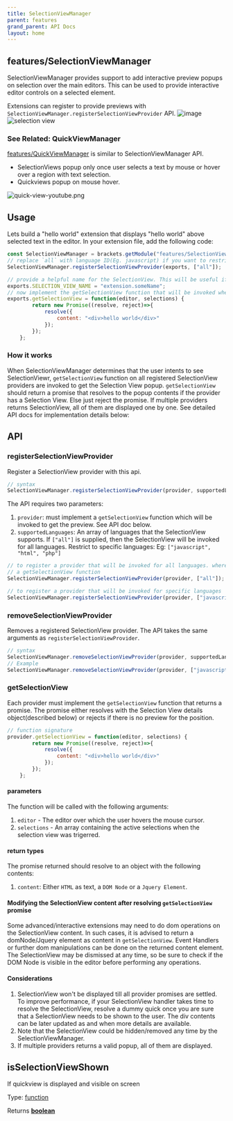```yaml
---
title: SelectionViewManager
parent: features
grand_parent: API Docs
layout: home
---
```

<!-- Generated by documentation.js. Update this documentation by updating the source code. -->

## features/SelectionViewManager

SelectionViewManager provides support to add interactive preview popups on selection over the main editors.
This can be used to provide interactive editor controls on a selected element.

Extensions can register to provide previews with `SelectionViewManager.registerSelectionViewProvider` API.
![image][1]
![selection view][2]

### See Related: QuickViewManager

[features/QuickViewManager][3] is similar to
SelectionViewManager API.

*   SelectionViews popup only once user selects a text by mouse or hover over a region with text selection.
*   Quickviews popup on mouse hover.

![quick-view-youtube.png][4]

## Usage

Lets build a "hello world" extension that displays "hello world" above selected text in the editor.
In your extension file, add the following code:

```js
const SelectionViewManager = brackets.getModule("features/SelectionViewManager");
// replace `all` with language ID(Eg. javascript) if you want to restrict the preview to js files only.
SelectionViewManager.registerSelectionViewProvider(exports, ["all"]);

// provide a helpful name for the SelectionView. This will be useful if you have to debug the selection view
exports.SELECTION_VIEW_NAME = "extension.someName";
// now implement the getSelectionView function that will be invoked when ever user selection changes in the editor.
exports.getSelectionView = function(editor, selections) {
        return new Promise((resolve, reject)=>{
            resolve({
                content: "<div>hello world</div>"
            });
        });
    };
```

### How it works

When SelectionViewManager determines that the user intents to see SelectionViewr, `getSelectionView` function on all
registered SelectionView providers are invoked to get the Selection View popup. `getSelectionView` should return
a promise that resolves to the popup contents if the provider has a Selection View. Else just reject the promise.
If multiple providers returns SelectionView, all of them are displayed one by one.
See detailed API docs for implementation details below:

## API

### registerSelectionViewProvider

Register a SelectionView provider with this api.

```js
// syntax
SelectionViewManager.registerSelectionViewProvider(provider, supportedLanguages);
```

The API requires two parameters:

1.  `provider`: must implement a  `getSelectionView` function which will be invoked to get the preview. See API doc below.
2.  `supportedLanguages`: An array of languages that the SelectionView supports. If `["all"]` is supplied, then the
    SelectionView will be invoked for all languages. Restrict to specific languages: Eg: `["javascript", "html", "php"]`

```js
// to register a provider that will be invoked for all languages. where provider is any object that implements
// a getSelectionView function
SelectionViewManager.registerSelectionViewProvider(provider, ["all"]);

// to register a provider that will be invoked for specific languages
SelectionViewManager.registerSelectionViewProvider(provider, ["javascript", "html", "php"]);
```

### removeSelectionViewProvider

Removes a registered SelectionView provider. The API takes the same arguments as `registerSelectionViewProvider`.

```js
// syntax
SelectionViewManager.removeSelectionViewProvider(provider, supportedLanguages);
// Example
SelectionViewManager.removeSelectionViewProvider(provider, ["javascript", "html"]);
```

### getSelectionView

Each provider must implement the `getSelectionView` function that returns a promise. The promise either resolves with
the Selection View details object(described below) or rejects if there is no preview for the position.

```js
// function signature
provider.getSelectionView = function(editor, selections) {
        return new Promise((resolve, reject)=>{
            resolve({
                content: "<div>hello world</div>"
            });
        });
    };
```

#### parameters

The function will be called with the following arguments:

1.  `editor` - The editor over which the user hovers the mouse cursor.
2.  `selections` - An array containing the active selections when the selection view was trigerred.

#### return types

The promise returned should resolve to an object with the following contents:

1.  `content`: Either `HTML` as text, a `DOM Node` or a `Jquery Element`.

#### Modifying the SelectionView content after resolving `getSelectionView` promise

Some advanced/interactive extensions may need to do dom operations on the SelectionView content.
In such cases, it is advised to return a domNode/Jquery element as content in `getSelectionView`. Event Handlers
or further dom manipulations can be done on the returned content element.
The SelectionView may be dismissed at any time, so be sure to check if the DOM Node is visible in the editor before
performing any operations.

#### Considerations

1.  SelectionView won't be displayed till all provider promises are settled. To improve performance, if your SelectionView
    handler takes time to resolve the SelectionView, resolve a dummy quick once you are sure that a SelectionView needs
    to be shown to the user. The div contents can be later updated as and when more details are available.
2.  Note that the SelectionView could be hidden/removed any time by the SelectionViewManager.
3.  If multiple providers returns a valid popup, all of them are displayed.

## isSelectionViewShown

If quickview is displayed and visible on screen

Type: [function][5]

Returns **[boolean][6]** 

[1]: https://user-images.githubusercontent.com/5336369/186434397-3db55789-6077-4d02-b4e2-78ef3f663399.png

[2]: https://user-images.githubusercontent.com/5336369/186434671-c1b263e5-19a9-4a9d-8f90-507df5f881b5.gif

[3]: https://github.com/phcode-dev/phoenix/wiki/QuickViewManager-API

[4]: https://docs-images.phcode.dev/phcode-sdk/quick-view-youtube.png

[5]: https://developer.mozilla.org/docs/Web/JavaScript/Reference/Statements/function

[6]: https://developer.mozilla.org/docs/Web/JavaScript/Reference/Global_Objects/Boolean
